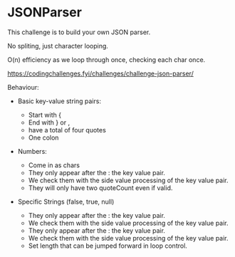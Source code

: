 # JSONParser
This challenge is to build your own JSON parser.

No spliting, just character looping. 

O(n) efficiency as we loop through once, checking each char once.

https://codingchallenges.fyi/challenges/challenge-json-parser/



Behaviour:

- Basic key-value string pairs:
  - Start with {
  - End with } or ,
  - have a total of four quotes
  - One colon 

- Numbers:
  - Come in as chars
  - They only appear after the : the key value pair.
  - We check them with the side value processing of the key value pair.
  - They will only have two quoteCount even if valid.

- Specific Strings (false, true, null)
  - They only appear after the : the key value pair.
  - We check them with the side value processing of the key value pair.
  - They only appear after the : the key value pair.
  - We check them with the side value processing of the key value pair.
  - Set length that can be jumped forward in loop control.
